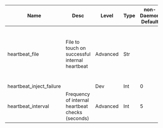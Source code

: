 | Name | Desc | Level | Type | non-Daemon Default | Daemon Default | Min | Max | Valid Values | verbatim | See also | Flags | Services | Validator | Long Desc | Tags |
| --- | --- | --- | --- | --- | --- | --- | --- | --- | --- | --- | --- | --- | --- | --- | --- |
| <span id="SP_heartbeat_file">heartbeat_file</span> |  File to touch on successful internal heartbeat | Advanced | Str |  |  |  |  |  |  | [[heartbeat_interval](~/global/heartbeat.md#SP_heartbeat_interval)] | STARTUP |  |  | If set, this file will be touched every time an internal heartbeat check succeeds. |  |
| <span id="SP_heartbeat_inject_failure">heartbeat_inject_failure</span> |   | Dev | Int | 0 |  |  |  |  |  |  |  |  |  |  |  |
| <span id="SP_heartbeat_interval">heartbeat_interval</span> |  Frequency of internal heartbeat checks (seconds) | Advanced | Int | 5 |  |  |  |  |  |  | STARTUP |  |  |  |  |
